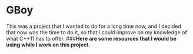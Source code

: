 # GBoy
This was a project that I wanted to do for a long time now, and I decided that now was the time to do it, so that I could improve on my knowledge of what C++11 has to offer.
###**Here are some resources that I would be using while I work on this project.**
  
